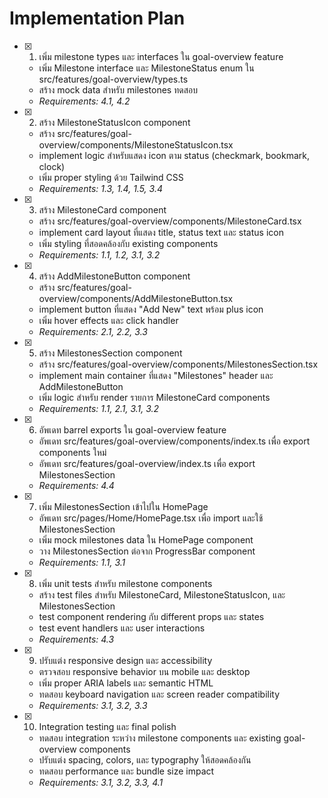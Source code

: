 # Implementation Plan

- [x] 1. เพิ่ม milestone types และ interfaces ใน goal-overview feature
  - เพิ่ม Milestone interface และ MilestoneStatus enum ใน src/features/goal-overview/types.ts
  - สร้าง mock data สำหรับ milestones ทดสอบ
  - _Requirements: 4.1, 4.2_

- [x] 2. สร้าง MilestoneStatusIcon component
  - สร้าง src/features/goal-overview/components/MilestoneStatusIcon.tsx
  - implement logic สำหรับแสดง icon ตาม status (checkmark, bookmark, clock)
  - เพิ่ม proper styling ด้วย Tailwind CSS
  - _Requirements: 1.3, 1.4, 1.5, 3.4_

- [x] 3. สร้าง MilestoneCard component
  - สร้าง src/features/goal-overview/components/MilestoneCard.tsx
  - implement card layout ที่แสดง title, status text และ status icon
  - เพิ่ม styling ที่สอดคล้องกับ existing components
  - _Requirements: 1.1, 1.2, 3.1, 3.2_

- [x] 4. สร้าง AddMilestoneButton component
  - สร้าง src/features/goal-overview/components/AddMilestoneButton.tsx
  - implement button ที่แสดง "Add New" text พร้อม plus icon
  - เพิ่ม hover effects และ click handler
  - _Requirements: 2.1, 2.2, 3.3_

- [x] 5. สร้าง MilestonesSection component
  - สร้าง src/features/goal-overview/components/MilestonesSection.tsx
  - implement main container ที่แสดง "Milestones" header และ AddMilestoneButton
  - เพิ่ม logic สำหรับ render รายการ MilestoneCard components
  - _Requirements: 1.1, 2.1, 3.1, 3.2_

- [x] 6. อัพเดท barrel exports ใน goal-overview feature
  - อัพเดท src/features/goal-overview/components/index.ts เพื่อ export components ใหม่
  - อัพเดท src/features/goal-overview/index.ts เพื่อ export MilestonesSection
  - _Requirements: 4.4_

- [x] 7. เพิ่ม MilestonesSection เข้าไปใน HomePage
  - อัพเดท src/pages/Home/HomePage.tsx เพื่อ import และใช้ MilestonesSection
  - เพิ่ม mock milestones data ใน HomePage component
  - วาง MilestonesSection ต่อจาก ProgressBar component
  - _Requirements: 1.1, 3.1_

- [x] 8. เพิ่ม unit tests สำหรับ milestone components
  - สร้าง test files สำหรับ MilestoneCard, MilestoneStatusIcon, และ MilestonesSection
  - test component rendering กับ different props และ states
  - test event handlers และ user interactions
  - _Requirements: 4.3_

- [x] 9. ปรับแต่ง responsive design และ accessibility
  - ตรวจสอบ responsive behavior บน mobile และ desktop
  - เพิ่ม proper ARIA labels และ semantic HTML
  - ทดสอบ keyboard navigation และ screen reader compatibility
  - _Requirements: 3.1, 3.2, 3.3_

- [x] 10. Integration testing และ final polish
  - ทดสอบ integration ระหว่าง milestone components และ existing goal-overview components
  - ปรับแต่ง spacing, colors, และ typography ให้สอดคล้องกัน
  - ทดสอบ performance และ bundle size impact
  - _Requirements: 3.1, 3.2, 3.3, 4.1_